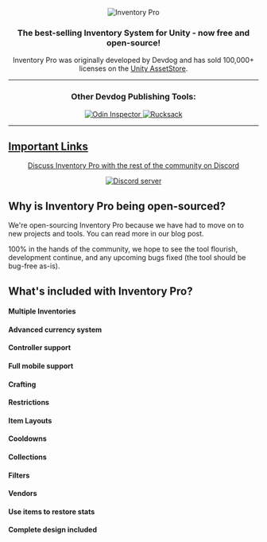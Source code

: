 <p align="center">
    <img src="https://i.imgur.com/39SLog4.jpg" alt="Inventory Pro">
</p>
<h3 align="center" style="text-align:center;">
	The best-selling Inventory System for Unity - now free and open-source!
</h3>
<p align="center">
	Inventory Pro was originally developed by Devdog and has sold 100,000+ licenses on the <a href="https://assetstore.unity.com/publishers/3727">Unity AssetStore</a>.
</p>

<hr>

<h3 align="center" style="text-align:center;">
	Other Devdog Publishing Tools:
</h3>
<p align="center">	
	<a href="https://odininspector.com" target="_blank">
		<img src="https://i.imgur.com/mIPtgxG.png" alt="Odin Inspector">
	</a>
	<a href="https://assetstore.unity.com/packages/templates/systems/rucksack-ultimate-inventory-system-114921" target="_blank">
		<img src="https://i.imgur.com/IxKDtuv.png" alt="Rucksack">
</p>
<hr>

## Important Links
<p align="center">
	Discuss Inventory Pro with the rest of the community on Discord</p>
<p align="center">	
	<a href="https://discord.gg/AgDmStu">
		<img src="https://discordapp.com/api/guilds/355444042009673728/embed.png" alt="Discord server"></a>

## Why is Inventory Pro being open-sourced?

We're open-sourcing Inventory Pro because we have had to move on to new projects and tools. You can read more in our blog post.

100% in the hands of the community, we hope to see the tool flourish, development continue, and any upcoming bugs fixed (the tool should be bug-free as-is).

## What's included with Inventory Pro?

#### Multiple Inventories
#### Advanced currency system
#### Controller support
#### Full mobile support
#### Crafting
#### Restrictions
#### Item Layouts
#### Cooldowns
#### Collections
#### Filters
#### Vendors
#### Use items to restore stats
#### Complete design included
